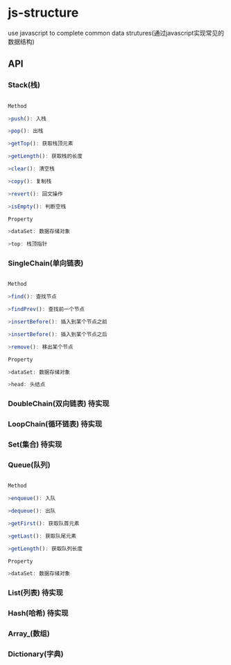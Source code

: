 js-structure
==============

 use javascript to complete common data strutures(通过javascript实现常见的数据结构)


## API

### Stack(栈)

``` javascript

Method

>push(): 入栈

>pop(): 出栈

>getTop(): 获取栈顶元素

>getLength(): 获取栈的长度

>clear(): 清空栈

>copy(): 复制栈

>revert(): 回文操作

>isEmpty(): 判断空栈

Property

>dataSet: 数据存储对象

>top: 栈顶指针

```

### SingleChain(单向链表)

``` javascript

Method

>find(): 查找节点

>findPrev(): 查找前一个节点

>insertBefore(): 插入到某个节点之前

>insertBefore(): 插入到某个节点之后

>remove(): 移出某个节点

Property

>dataSet: 数据存储对象

>head: 头结点

```
### DoubleChain(双向链表) 待实现

### LoopChain(循环链表) 待实现


### Set(集合) 待实现

### Queue(队列)

``` javascript

Method

>enqueue(): 入队

>dequeue(): 出队

>getFirst(): 获取队首元素

>getLast(): 获取队尾元素

>getLength(): 获取队列长度

Property

>dataSet: 数据存储对象

```

### List(列表) 待实现

### Hash(哈希) 待实现

### Array_(数组)

### Dictionary(字典)
